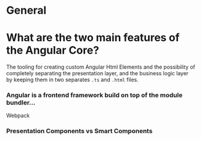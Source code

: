 # General


# What are the two main features of the Angular Core?
The tooling for creating custom Angular Html Elements and the 
possibility of completely separating the presentation layer, and the business
logic layer by keeping them in two separates `.ts` and `.html` files.

### Angular is a frontend framework build on top of the module bundler...
Webpack

### Presentation Components vs Smart Components
